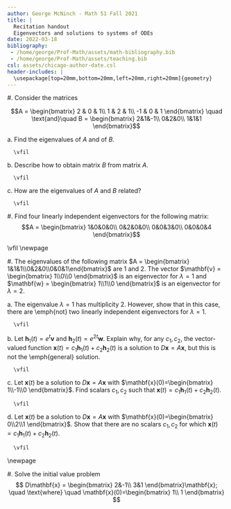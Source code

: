 ```yaml
---
author: George McNinch - Math 51 Fall 2021
title: |
  Recitation handout
  Eigenvectors and solutions to systems of ODEs
date: 2022-03-18
bibliography: 
 - /home/george/Prof-Math/assets/math-bibliography.bib
 - /home/george/Prof-Math/assets/teaching.bib 
csl: assets/chicago-author-date.csl
header-includes: |
  \usepackage[top=20mm,bottom=20mm,left=20mm,right=20mm]{geometry}
---
```


#. Consider the matrices

   $$A = \begin{bmatrix} 2 & 0 & 1\\ 1 & 2 & 1\\ -1 &
   0 & 1 \end{bmatrix}
   \quad \text{and}\quad B = \begin{bmatrix} 2&1&-1\\ 0&2&0\\ 1&1&1
   \end{bmatrix}$$
   
   a. Find the eigenvalues of $A$ and of $B$.
   
      \vfil
	  
   b. Describe how to obtain matrix $B$ from matrix $A$. 

      \vfil

   c. How are the eigenvalues of $A$ and $B$ related?

      \vfil
   
#. Find four linearly independent  eigenvectors for the following matrix:
   $$A = \begin{bmatrix}
   1&0&0&0\\
   0&2&0&0\\
   0&0&3&0\\
   0&0&0&4
   \end{bmatrix}$$

   \vfil
   \newpage

#. The eigenvalues of the following matrix $A = \begin{bmatrix}
   1&1&1\\0&2&0\\0&0&1\end{bmatrix}$ are 1 and 2. The vector
   $\mathbf{v} = \begin{bmatrix} 1\\0\\0
   \end{bmatrix}$ is an eigenvector for $\lambda = 1$ and $\mathbf{w} = \begin{bmatrix}
   1\\1\\0
   \end{bmatrix}$ is an eigenvector for $\lambda = 2$.

   a. The eigenvalue $\lambda = 1$ has multiplicity 2. However, show that in this case,
      there are \emph{not} two linearly independent eigenvectors for $\lambda = 1$.

      \vfil

   b. Let $\mathbf{h}_1(t) = e^t\mathbf{v}$ and $\mathbf{h}_2(t)=e^{2t}\mathbf{w}$. Explain why, for
      any $c_1,c_2$, the vector-valued function $\mathbf{x}(t) =
	  c_1\mathbf{h}_1(t)+c_2\mathbf{h}_2(t)$ is a solution to $D \mathbf{x} = A
	  \mathbf{x}$, but this is
	  not the \emph{general} solution.  

      \vfil
	  
   c. Let $\mathbf{x}(t)$ be a solution to $D\mathbf{x}=A\mathbf{x}$ with
      $\mathbf{x}(0)=\begin{bmatrix} 1\\-1\\0 \end{bmatrix}$. Find scalars
      $c_1,c_2$ such that $\mathbf{x}(t) = c_1\mathbf{h}_1(t)+c_2\mathbf{h}_2(t)$.

      \vfil
	  
   d. Let $\mathbf{x}(t)$ be a solution to $D\mathbf{x}=A\mathbf{x}$
      with $\mathbf{x}(0)=\begin{bmatrix} 0\\2\\1 \end{bmatrix}$. Show
      that there are no scalars $c_1,c_2$ for which $\mathbf{x}(t) =
      c_1\mathbf{h}_1(t)+c_2\mathbf{h}_2(t)$.

      \vfil

   \newpage

#. Solve the initial value problem 
   $$ D\mathbf{x} = \begin{bmatrix} 2&-1\\ 3&1
   \end{bmatrix}\mathbf{x}; \quad \text{where} \quad \mathbf{x}(0)=\begin{bmatrix} 1\\ 1 \end{bmatrix} $$
